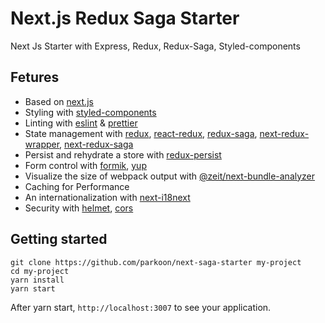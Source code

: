 # Next.js Redux Saga Starter

Next Js Starter with Express, Redux, Redux-Saga, Styled-components

## Fetures

- Based on [next.js](https://github.com/zeit/next.js)
- Styling with [styled-components](https://github.com/styled-components/styled-components)
- Linting with [eslint](https://eslint.org/) & [prettier](https://prettier.io/)
- State management with [redux](https://github.com/reduxjs/redux), [react-redux](https://github.com/reduxjs/react-redux), [redux-saga](https://github.com/redux-saga/redux-saga), [next-redux-wrapper](https://github.com/kirill-konshin/next-redux-wrapper), [next-redux-saga](https://github.com/bmealhouse/next-redux-saga)
- Persist and rehydrate a store with [redux-persist](https://github.com/rt2zz/redux-persist)
- Form control with [formik](https://github.com/jaredpalmer/formik), [yup](https://github.com/jquense/yup)
- Visualize the size of webpack output with [@zeit/next-bundle-analyzer](https://www.npmjs.com/package/@zeit/next-bundle-analyzer)
- Caching for Performance
- An internationalization with [next-i18next](https://github.com/isaachinman/next-i18next)
- Security with [helmet](https://github.com/helmetjs/helmet), [cors](https://github.com/expressjs/cors)

## Getting started

```
git clone https://github.com/parkoon/next-saga-starter my-project
cd my-project
yarn install
yarn start
```

After yarn start, `http://localhost:3007` to see your application.
